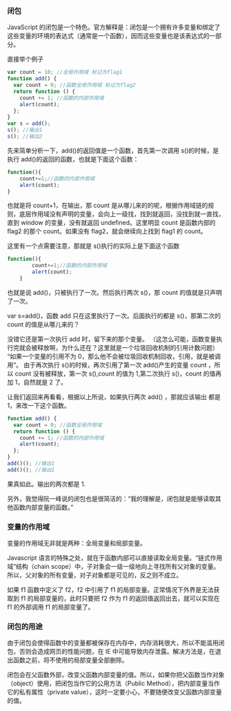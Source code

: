 ### 闭包

JavaScript 的闭包是一个特色。官方解释是：闭包是一个拥有许多变量和绑定了这些变量的环境的表达式（通常是一个函数），因而这些变量也是该表达式的一部分。

直接举个例子

```js
var count = 10; //全局作用域 标记为flag1
function add() {
  var count = 0; //函数全局作用域 标记为flag2
  return function () {
    count += 1; //函数的内部作用域
    alert(count);
  };
}
var s = add();
s(); //输出1
s(); //输出2
```

先来简单分析一下，add()的返回值是一个函数，首先第一次调用 s()的时候，是执行 add()的返回的函数，也就是下面这个函数：

```js
function(){
    count+=1;//函数的内部作用域
    alert(count);
}
```

也就是将 count+1，在输出，那 count 是从哪儿来的的呢，根据作用域链的规则，底层作用域没有声明的变量，会向上一级找，找到就返回，没找到就一直找，直到 window 的变量，没有就返回 undefined。这里明显 count 是函数内部的 flag2 的那个 count。如果没有 flag2，就会继续向上找到 flag1 的 count。

这里有一个点需要注意，那就是 s()执行的实际上是下面这个函数

```js
function(){
        count+=1;//函数的内部作用域
        alert(count);
    }
```

也就是说 add()，只被执行了一次。然后执行两次 s()，那 count 的值就是只声明了一次。

var s=add()，函数 add 只在这里执行了一次。后面执行的都是 s()，那第二次的 count 的值是从哪儿来的？

没错它还是第一次执行 add 时，留下来的那个变量。
（这怎么可能，函数变量执行完就会被释放啊，为什么还在？这里就是一个垃圾回收机制的引用计数问题）
“如果一个变量的引用不为 0，那么他不会被垃圾回收机制回收，引用，就是被调用”。
由于再次执行 s()的时候，再次引用了第一次 add()产生的变量 count ，所以 count 没有被释放，第一次 s(),count 的值为 1,第二次执行 s()，count 的值再加 1，自然就是 2 了。

让我们返回来再看看，根据以上所说，如果执行两次 add() ，那就应该输出 都是 1，来改一下这个函数。

```js
function add() {
  var count = 0; //函数全局作用域
  return function () {
    count += 1; //函数的内部作用域
    alert(count);
  };
}
add()(); //输出1
add()(); //输出1
```

果真如此。输出的两次都是 1.

另外，我觉得阮一峰说的闭包也是很简洁的：“我的理解是，闭包就是能够读取其他函数内部变量的函数。”

### 变量的作用域

变量的作用域无非就是两种：全局变量和局部变量。

Javascript 语言的特殊之处，就在于函数内部可以直接读取全局变量。“链式作用域”结构（chain scope）中，子对象会一级一级地向上寻找所有父对象的变量。所以，父对象的所有变量，对子对象都是可见的，反之则不成立。

如果 f1 函数中定义了 f2，f2 中引用了 f1 的局部变量。正常情况下外界是无法获取到 f1 的局部变量的，此时只要把 f2 作为 f1 的返回值返回出去，就可以实现在 f1 的外部调用 f1 的局部变量了。

### 闭包的用途

由于闭包会使得函数中的变量都被保存在内存中，内存消耗很大，所以不能滥用闭包，否则会造成网页的性能问题，在 IE 中可能导致内存泄露。解决方法是，在退出函数之前，将不使用的局部变量全部删除。

闭包会在父函数外部，改变父函数内部变量的值。所以，如果你把父函数当作对象（object）使用，把闭包当作它的公用方法（Public Method），把内部变量当作它的私有属性（private value），这时一定要小心，不要随便改变父函数内部变量的值。
